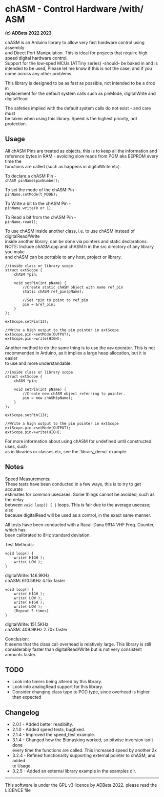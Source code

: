 # chASM - Control Hardware /with/ ASM 
<b> (c) ADBeta 2022  2023</b>

chASM is an Arduino library to allow very fast hardware control using assembly  
and Direct Port Manipulation. This is ideal for projects that require high  
speed digital hardware control.  
Support for the low-sped MCUs (ATTiny series) -should- be baked in and is  
intended to be used, Please let me know if this is not the case, and if you  
come across any other problems.  

This library is designed to be as fast as possible, not intended to be a drop in  
replacement for the default system calls  such as pinMode, digitalWrite and  
digitalRead.

The safeties implied with the default system calls do not exist - and care must  
be taken when using this library. Speed is the highest priority, not protection.  

## Usage
All chASM Pins are treated as objects, this is to keep all the information and  
reference bytes in RAM - avoiding slow reads from PGM aka EEPROM every time the  
functions are called (such as happens in digitalWrite etc).  

To declare a chASM Pin -  
`chASM pinName(pinNumber);`

To set the mode of the chASM Pin -  
`pinName.setMode(t_MODE);`

To Write a bit to the chASM Pin -  
`pinName.write(0 or 1);`

To Read a bit from the chASM Pin -  
`pinName.read();`

To use chASM inside another class, i.e. to use chASM instead of digitalRead/Write  
inside another library, can be done via pointers and static declarations.  
NOTE: Include chASM.cpp and chASM.h in the src directory of any library you make  
and chASM can be portable to any host, project or library.  
```
//inside class or library scope
struct extScope {
	chASM *pin;

	void setPin(int pName) {
		//Create static chASM object with name ref_pin
		static chASM ref_pin(pName);
		
		//Set *pin to point to ref_pin 
		pin = &ref_pin;
	}
};

extScope.setPin(13);

//Write a high output to the pin pointer in extScope
extScope.pin->setMode(OUTPUT);
extScope.pin->write(HIGH);
```

Another method to do the same thing is to use the `new` operator. This is not  
recommended in Arduino, as it implies a large heap allocation, but it is easier  
to use and more understandable.  
```
//inside class or library scope
struct extScope {
	chASM *pin;

	void setPin(int pName) {
		//Create new chASM object referring to pointer.
		pin = new chASM(pName);
	}
};

extScope.setPin(13);

//Write a high output to the pin pointer in extScope
extScope.pin->setMode(OUTPUT);
extScope.pin->write(HIGH);
```

For more information about using chASM for undefined until constructed uses, such  
as in libraries or classes etc, see the 'library_demo' example.  

## Notes
Speed Measurements:  
These tests have been conducted in a few ways, this is to try to get accurate  
estimates for common usecases. Some things cannot be avoided, such as the delay  
between `void loop() { }` loops. This is fair due to the average usecase; also  
because digitalRead will be used as a control, in the exact same manner.  

All tests have been conducted with a Racal-Dana 9914 VHF Freq. Counter, which has  
been calibrated to 8Hz standard deviation.  

Test Methods:  
```
void loop() {
	write( HIGH );
	write( LOW );
}
```
digitalWrite:  146.9KHz  
chASM:         610.5KHz    4.15x faster  

```
void loop() {
	write( HIGH );
	write( LOW );
	write( HIGH );
	write( LOW );
	(Repeat 5 times)
}
```
digitalWrite:  151.5KHz  
chASM:         409.9KHz    2.70x faster  

Conclusion:  
It seems that the class call overhead is relatively large. This library is still  
considerably faster than digitalRead/Write but is not very consistent amounts faster.  

## TODO
* Look into timers being altered by this library.  
* Look into analogRead support for this library.  
* Consider changing class type to POD type, since overhead is higher than expected  

## Changelog
* 2.0.1 - Added better readibilty.  
* 2.1.0 - Added speed tests, bugfixed.  
* 2.1.4 - Improved the speed_test example.  
* 3.1.4 - Changed how the Bitmasking worked, so bitwise inversion isn't done  
every time the functions are called. This increased speed by another 2x  
* 3.2.4 - Refined functionality supporting external pointer to chASM, and added  
to Usage  
* 3.2.5 - Added an external library example in the examples dir.  

--------------------------------------------------------------------------------
This software is under the GPL v3 licence by ADBeta 2022. please read the
LICENCE file
